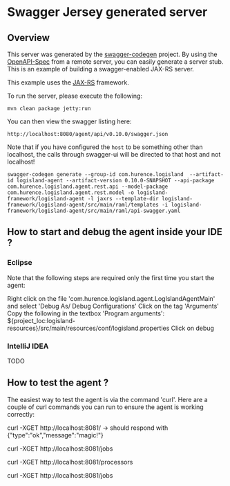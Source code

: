 # Swagger Jersey generated server

## Overview
This server was generated by the [swagger-codegen](https://github.com/swagger-api/swagger-codegen) project. By using the 
[OpenAPI-Spec](https://github.com/swagger-api/swagger-core/wiki) from a remote server, you can easily generate a server stub.  This
is an example of building a swagger-enabled JAX-RS server.

This example uses the [JAX-RS](https://jax-rs-spec.java.net/) framework.

To run the server, please execute the following:

```
mvn clean package jetty:run
```

You can then view the swagger listing here:

```
http://localhost:8080/agent/api/v0.10.0/swagger.json
```

Note that if you have configured the `host` to be something other than localhost, the calls through
swagger-ui will be directed to that host and not localhost!


```
swagger-codegen generate --group-id com.hurence.logisland  --artifact-id logisland-agent --artifact-version 0.10.0-SNAPSHOT --api-package com.hurence.logisland.agent.rest.api --model-package com.hurence.logisland.agent.rest.model -o logisland-framework/logisland-agent -l jaxrs --template-dir logisland-framework/logisland-agent/src/main/raml/templates -i logisland-framework/logisland-agent/src/main/raml/api-swagger.yaml
```

## How to start and debug the agent inside your IDE ?
### Eclipse
Note that the following steps are required only the first time you start the agent:

Right click on the file 'com.hurence.logisland.agent.LogIslandAgentMain' and select 'Debug As/ Debug Configurations'
Click on the tag 'Arguments'
Copy the following in the textbox 'Program arguments': ${project_loc:logisland-resources}/src/main/resources/conf/logisland.properties
Click on debug

### IntelliJ IDEA
TODO

## How to test the agent ?
The easiest way to test the agent is via the command 'curl'. 
Here are a couple of curl commands you can run to ensure the agent is working correctly:

curl -XGET http://localhost:8081/
-> should respond with {"type":"ok","message":"magic!"}

curl -XGET http://localhost:8081/jobs

curl -XGET http://localhost:8081/processors

curl -XGET http://localhost:8081/jobs
